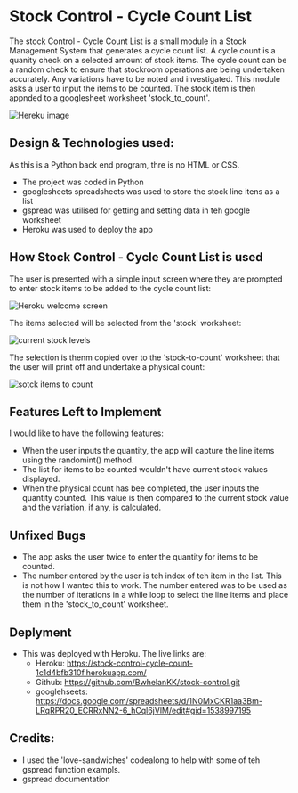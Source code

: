 # Stock Control - Cycle Count List

The stock Control - Cycle Count List is a small module in a Stock Management System that generates a cycle count list.  A cycle count is a quanity check on a selected amount of stock items.  The cycle count can be a random check to ensure that stockroom operations are being undertaken accurately.  Any variations have to be noted and investigated.  This module asks a user to input the items to be counted.  The stock item is then appnded to a googlesheet worksheet 'stock_to_count'. 

![Hereku image](https://github.com/BwhelanKK/stock-control/assets/44683806/0f393272-de33-48b7-9644-c46322a1a896)

## Design & Technologies used:
As this is a Python back end program, thre is no HTML or CSS.
- The project was coded in Python
- googlesheets spreadsheets was used to store the stock line itens as a list
- gspread was utilised for getting and setting data in teh google worksheet
- Heroku was used to deploy the app


## How Stock Control - Cycle Count List is used

The user is presented with a simple input screen where they are prompted to enter stock items to be added to the cycle count list:

![Heroku welcome screen](https://github.com/BwhelanKK/stock-control/assets/44683806/d2493d03-6fb4-4af5-8b5f-6213b3b743b6)

The items selected will be selected from the 'stock' worksheet:

![current stock levels](https://github.com/BwhelanKK/stock-control/assets/44683806/0935a31a-5d35-496f-aefe-4895216273e3)

The selection is thenm copied over to the 'stock-to-count' worksheet that the user will print off and undertake a physical count:

![sotck items to count](https://github.com/BwhelanKK/stock-control/assets/44683806/9f31aa6e-7bb4-4434-b5f6-d395ba11068a)

## Features Left to Implement
 I would like to have the following features:
 - When the user inputs the quantity, the app will capture the line items using the randomint() method.
 - The list for items to be counted wouldn't have current stock values displayed.
 - When the physical count has bee completed, the user inputs the quantity counted.  This value is then compared to the current stock value and the variation, if any, is calculated.

## Unfixed Bugs
 - The app asks the user twice to enter the quantity for items to be counted.
 - The number entered by the user is teh index of teh item in the list.  This is not how I wanted this to work.  The number entered was to be used as the number of iterations in a while loop to select the line items and place them in the 'stock_to_count' worksheet.

## Deplyment
- This was deployed with Heroku.  The live links are:
  -  Heroku: https://stock-control-cycle-count-1c1d4bfb310f.herokuapp.com/
  -  Github: https://github.com/BwhelanKK/stock-control.git
  -  googlehseets: https://docs.google.com/spreadsheets/d/1N0MxCKR1aa3Bm-LRqRPR20_ECRRxNN2-6_hCql6jVlM/edit#gid=1538997195
 
## Credits:
 - I used the 'love-sandwiches' codealong to help with some of teh gspread function exampls.
 - gspread documentation







